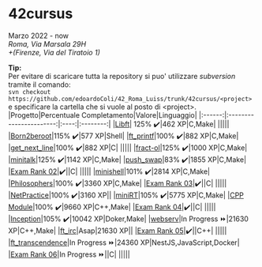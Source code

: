 # 42cursus
Marzo 2022 - now  
*Roma, Via Marsala 29H*  
*+(Firenze, Via del Tiratoio 1)*  
  
**Tip:**  
Per evitare di scaricare tutta la repository si puo' utilizzare *subversion* tramite il comando:  
`svn checkout https://github.com/edoardoColi/42_Roma_Luiss/trunk/42cursus/<project>`  
e specificare la cartella che si vuole al posto di \<project\>.
|Progetto|Percentuale Completamento|Valore|Linguaggio|
|:------:|:-----------------------:|:----:|:--------:|
|[Libft](https://github.com/edoardoColi/42_Roma_Luiss/tree/edoardoColi/42cursus/Libft/en.subject.pdf)| 125% :heavy_check_mark:|462 XP|C,Make|
|||||
|[Born2beroot](https://github.com/edoardoColi/42_Roma_Luiss/tree/edoardoColi/42cursus/Born2beroot/en.subject.pdf)|115% :heavy_check_mark:|577 XP|Shell|
|[ft_printf](https://github.com/edoardoColi/42_Roma_Luiss/tree/edoardoColi/42cursus/ft_printf/en.subject.pdf)|100% :heavy_check_mark:|882 XP|C,Make|
|[get_next_line](https://github.com/edoardoColi/42_Roma_Luiss/tree/edoardoColi/42cursus/get_next_line/en.subject.pdf)|100% :heavy_check_mark:|882 XP|C|
|||||
|[fract-ol](https://github.com/edoardoColi/42_Roma_Luiss/tree/edoardoColi/42cursus/fract-ol/en.subject.pdf)|125% :heavy_check_mark:|1000 XP|C,Make|
|[minitalk](https://github.com/edoardoColi/42_Roma_Luiss/tree/edoardoColi/42cursus/minitalk/en.subject.pdf)|125% :heavy_check_mark:|1142 XP|C,Make|
|[push_swap](https://github.com/edoardoColi/42_Roma_Luiss/tree/edoardoColi/42cursus/push_swap/en.subject.pdf)|83% :heavy_check_mark:|1855 XP|C,Make|
|[Exam Rank 02](https://github.com/edoardoColi/42_Roma_Luiss/tree/edoardoColi/42cursus/Exam_Rank_02)|:heavy_check_mark:||C|
|||||
|[minishell](https://github.com/edoardoColi/42_Roma_Luiss/tree/edoardoColi/42cursus/minishell/en.subject.pdf)|101% :heavy_check_mark:|2814 XP|C,Make|
|[Philosophers](https://github.com/edoardoColi/42_Roma_Luiss/tree/edoardoColi/42cursus/Philosophers/en.subject.pdf)|100% :heavy_check_mark:|3360 XP|C,Make|
|[Exam Rank 03](https://github.com/edoardoColi/42_Roma_Luiss/tree/edoardoColi/42cursus/Exam_Rank_03)|:heavy_check_mark:||C|
|||||
|[NetPractice](https://github.com/edoardoColi/42_Roma_Luiss/tree/edoardoColi/42cursus/NetPractice/en.subject.pdf)|100% :heavy_check_mark:|3160 XP||
|[miniRT](https://github.com/edoardoColi/42_Roma_Luiss/tree/edoardoColi/42cursus/miniRT/en.subject.pdf)|105% :heavy_check_mark:|5775 XP|C,Make|
|[CPP Module](https://github.com/edoardoColi/42_Roma_Luiss/tree/edoardoColi/42cursus/CPP_Module)|100% :heavy_check_mark:|9660 XP|C++,Make|
|[Exam Rank 04](https://github.com/edoardoColi/42_Roma_Luiss/tree/edoardoColi/42cursus/Exam_Rank_04)|:heavy_check_mark:||C|
|||||
|[Inception](https://github.com/edoardoColi/42_Roma_Luiss/tree/edoardoColi/42cursus/Inception/en.subject.pdf)|105% :heavy_check_mark:|10042 XP|Doker,Make|
|[webserv](https://github.com/edoardoColi/42_Roma_Luiss/tree/edoardoColi/42cursus/webserv)|In Progress :fast_forward:|21630 XP|C++,Make|
|[ft_irc](https://github.com/edoardoColi/42_Roma_Luiss/tree/edoardoColi/42cursus/ft_irc)|Asap|21630 XP||
|[Exam Rank 05](https://github.com/edoardoColi/42_Roma_Luiss/tree/edoardoColi/42cursus/Exam_Rank_05)|:heavy_check_mark:||C++|
|||||
|[ft_transcendence](https://github.com/edoardoColi/42_Roma_Luiss/tree/edoardoColi/42cursus/ft_transcendence)|In Progress :fast_forward:|24360 XP|NestJS,JavaScript,Docker|
|[Exam Rank 06](https://github.com/edoardoColi/42_Roma_Luiss/tree/edoardoColi/42cursus/Exam_Rank_06)|In Progress :fast_forward:||C|
|||||
